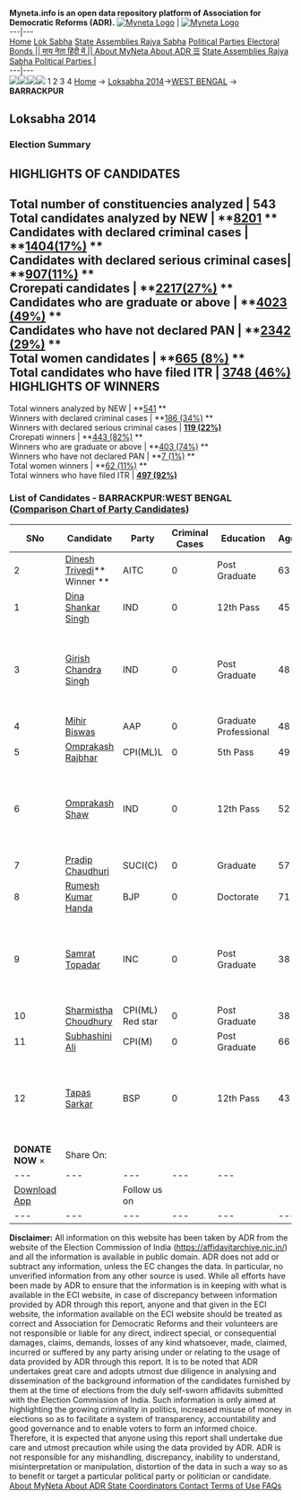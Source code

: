 **Myneta.info is an open data repository platform of Association for Democratic Reforms (ADR).**
[![Myneta Logo](https://www.myneta.info/lib/img/myneta-logo.png)](https://www.myneta.info/) | [![Myneta Logo](https://www.myneta.info/lib/img/adr-logo.png)](https://adrindia.org)  
---|---  
[Home](https://www.myneta.info/) [Lok Sabha](https://www.myneta.info/#ls "Lok Sabha") [ State Assemblies ](https://www.myneta.info/#sa "State Assemblies") [Rajya Sabha](https://www.myneta.info/#rs "Rajya Sabha") [Political Parties ](https://www.myneta.info/party "Political Parties") [ Electoral Bonds ](https://www.myneta.info/electoral_bonds "Electoral Bonds") [ || माय नेता हिंदी में || ](https://translate.google.co.in/translate?prev=hp&hl=en&js=y&u=www.myneta.info&sl=en&tl=hi&history_state0=) [ About MyNeta ](https://adrindia.org/content/about-myneta) [ About ADR ](https://adrindia.org/about-adr/who-we-are) [☰](javascript:void\(0\))
[ State Assemblies ](https://www.myneta.info/#sa "State Assemblies") [ Rajya Sabha ](https://www.myneta.info/#rs "Rajya Sabha") [ Political Parties ](https://www.myneta.info/party "Political Parties")
|   
---|---  
![](https://www.myneta.info/lib/img/banner/banner-1.png)![](https://www.myneta.info/lib/img/banner/banner-2.png)![](https://www.myneta.info/lib/img/banner/banner-3.png)![](https://www.myneta.info/lib/img/banner/banner-4.png)
1  2  3  4 
[Home](https://www.myneta.info/) → [Loksabha 2014](https://www.myneta.info/ls2014/)→[WEST BENGAL](https://www.myneta.info/ls2014/index.php?action=show_constituencies&state_id=25) → **BARRACKPUR**
### 
## Loksabha 2014
###  Election Summary 
HIGHLIGHTS OF CANDIDATES  
---  
Total number of constituencies analyzed |  543   
Total candidates analyzed by NEW | **[8201](https://www.myneta.info/ls2014/index.php?action=summary&subAction=candidates_analyzed&sort=candidate#summary) **  
Candidates with declared criminal cases | **[1404(17%)](https://www.myneta.info/ls2014/index.php?action=summary&subAction=crime&sort=candidate#summary) **  
Candidates with declared serious criminal cases| **[907(11%)](https://www.myneta.info/ls2014/index.php?action=summary&subAction=serious_crime&sort=candidate#summary) **  
Crorepati candidates | **[2217(27%)](https://www.myneta.info/ls2014/index.php?action=summary&subAction=crorepati&sort=candidate#summary) **  
Candidates who are graduate or above | **[4023 (49%)](https://www.myneta.info/ls2014/index.php?action=summary&subAction=education&sort=candidate#summary) **  
Candidates who have not declared PAN | **[2342 (29%)](https://www.myneta.info/ls2014/index.php?action=summary&subAction=without_pan&sort=candidate#summary) **  
Total women candidates | **[665 (8%)](https://www.myneta.info/ls2014/index.php?action=summary&subAction=women_candidate&sort=candidate#summary) **  
Total candidates who have filed ITR | [**3748 (46%)**](https://www.myneta.info/ls2014/index.php?action=summary&subAction=filed_itr&sort=candidate#summary)  
HIGHLIGHTS OF WINNERS  
---  
Total winners analyzed by NEW | **[541](https://www.myneta.info/ls2014/index.php?action=summary&subAction=winner_analyzed&sort=candidate#summary) **  
Winners with declared criminal cases | **[186 (34%)](https://www.myneta.info/ls2014/index.php?action=summary&subAction=winner_crime&sort=candidate#summary) **  
Winners with declared serious criminal cases | **[119 (22%)](https://www.myneta.info/ls2014/index.php?action=summary&subAction=winner_serious_crime&sort=candidate#summary)**  
Crorepati winners | **[443 (82%)](https://www.myneta.info/ls2014/index.php?action=summary&subAction=winner_crorepati&sort=candidate#summary) **  
Winners who are graduate or above | **[403 (74%)](https://www.myneta.info/ls2014/index.php?action=summary&subAction=winner_education&sort=candidate#summary) **  
Winners who have not declared PAN | **[7 (1%)](https://www.myneta.info/ls2014/index.php?action=summary&subAction=winner_without_pan&sort=candidate#summary) **  
Total women winners | **[62 (11%)](https://www.myneta.info/ls2014/index.php?action=summary&subAction=winner_women&sort=candidate#summary) **  
Total winners who have filed ITR | [**497 (92%)**](https://www.myneta.info/ls2014/index.php?action=summary&subAction=winner_filed_itr&sort=candidate#summary)  
### List of Candidates - BARRACKPUR:WEST BENGAL ([Comparison Chart of Party Candidates](https://www.myneta.info/ls2014/comparisonchart.php?constituency_id=527))
SNo | Candidate| Party| Criminal Cases| Education| Age| Total Assets| Liabilities  
---|---|---|---|---|---|---|---  
2  | [Dinesh Trivedi](https://www.myneta.info/ls2014/candidate.php?candidate_id=9330)** Winner ** | AITC | 0 | Post Graduate| 63 | Rs 5,35,82,340 ~ 5 Crore+ | Rs 1,56,61,349 ~ 1 Crore+  
1  | [Dina Shankar Singh](https://www.myneta.info/ls2014/candidate.php?candidate_id=9787) | IND | 0 | 12th Pass| 45 | Rs 6,62,981 ~ 6 Lacs+ | Rs 0 ~   
3  | [Girish Chandra Singh](https://www.myneta.info/ls2014/candidate.php?candidate_id=9329) | IND | 0 | Post Graduate| 48 | ![](https://myneta.info/image_v2.php?myneta_folder=ls2014&candidate_id=9329&col=ta) | ![](https://myneta.info/image_v2.php?myneta_folder=ls2014&candidate_id=9329&col=lia)  
4  | [Mihir Biswas](https://www.myneta.info/ls2014/candidate.php?candidate_id=9784) | AAP | 0 | Graduate Professional| 48 | Rs 12,07,19,032 ~ 12 Crore+ | Rs 46,18,960 ~ 46 Lacs+  
5  | [Omprakash Rajbhar](https://www.myneta.info/ls2014/candidate.php?candidate_id=9333) | CPI(ML)L | 0 | 5th Pass| 49 | Rs 5,641 ~ 5 Thou+ | Rs 0 ~   
6  | [Omprakash Shaw](https://www.myneta.info/ls2014/candidate.php?candidate_id=9785) | IND | 0 | 12th Pass| 52 | ![](https://myneta.info/image_v2.php?myneta_folder=ls2014&candidate_id=9785&col=ta) | ![](https://myneta.info/image_v2.php?myneta_folder=ls2014&candidate_id=9785&col=lia)  
7  | [Pradip Chaudhuri](https://www.myneta.info/ls2014/candidate.php?candidate_id=9328) | SUCI(C) | 0 | Graduate| 57 | Rs 16,52,748 ~ 16 Lacs+ | Rs 0 ~   
8  | [Rumesh Kumar Handa](https://www.myneta.info/ls2014/candidate.php?candidate_id=9335) | BJP | 0 | Doctorate| 71 | Rs 3,72,50,112 ~ 3 Crore+ | Rs 97,09,417 ~ 97 Lacs+  
9  | [Samrat Topadar](https://www.myneta.info/ls2014/candidate.php?candidate_id=9327) | INC | 0 | Post Graduate| 38 | ![](https://myneta.info/image_v2.php?myneta_folder=ls2014&candidate_id=9327&col=ta) | ![](https://myneta.info/image_v2.php?myneta_folder=ls2014&candidate_id=9327&col=lia)  
10  | [Sharmistha Choudhury](https://www.myneta.info/ls2014/candidate.php?candidate_id=9334) | CPI(ML) Red star | 0 | Post Graduate| 38 | Rs 4,942 ~ 4 Thou+ | Rs 0 ~   
11  | [Subhashini Ali](https://www.myneta.info/ls2014/candidate.php?candidate_id=9331) | CPI(M) | 0 | Post Graduate| 66 | Rs 7,84,74,710 ~ 7 Crore+ | Rs 0 ~   
12  | [Tapas Sarkar](https://www.myneta.info/ls2014/candidate.php?candidate_id=9332) | BSP | 0 | 12th Pass| 43 | ![](https://myneta.info/image_v2.php?myneta_folder=ls2014&candidate_id=9332&col=ta) | ![](https://myneta.info/image_v2.php?myneta_folder=ls2014&candidate_id=9332&col=lia)  
|  **DONATE NOW** × |  Share On:  | [](https://api.whatsapp.com/send?text=https%3A%2F%2Fmyneta.info%2Fpunjab2022%2Findex.php%3Faction%3Dshow_constituencies%26state_id%3D19) | [](https://www.facebook.com/sharer/sharer.php?u=https%3A%2F%2Fmyneta.info%2Fpunjab2022%2Findex.php%3Faction%3Dshow_constituencies%26state_id%3D19) | [](https://twitter.com/share?url=https%3A%2F%2Fmyneta.info%2Fpunjab2022%2Findex.php%3Faction%3Dshow_constituencies%26state_id%3D19)  
---|---|---|---|---  
| [ Download App ](https://play.google.com/store/apps/details?id=com.webrosoft.myneta1&pcampaignid=pcampaignidMKT-Other-global-all-co-prtnr-py-PartBadge-Mar2515-1) | [](https://play.google.com/store/apps/details?id=com.webrosoft.myneta1&pcampaignid=pcampaignidMKT-Other-global-all-co-prtnr-py-PartBadge-Mar2515-1) |  Follow us on  | [](https://www.facebook.com/adrindia.org/) | [](https://twitter.com/adrspeaks) | [](https://groups.google.com/g/national-election-watch?hl=en&pli=1) | [](https://www.instagram.com/adrspeaks/) | [](https://www.youtube.com/user/adrspeaks) | [](https://sharechat.com/profile/adrspeaks)  
---|---|---|---|---|---|---|---|---  
**Disclaimer:** All information on this website has been taken by ADR from the website of the Election Commission of India (https://affidavitarchive.nic.in/) and all the information is available in public domain. ADR does not add or subtract any information, unless the EC changes the data. In particular, no unverified information from any other source is used. While all efforts have been made by ADR to ensure that the information is in keeping with what is available in the ECI website, in case of discrepancy between information provided by ADR through this report, anyone and that given in the ECI website, the information available on the ECI website should be treated as correct and Association for Democratic Reforms and their volunteers are not responsible or liable for any direct, indirect special, or consequential damages, claims, demands, losses of any kind whatsoever, made, claimed, incurred or suffered by any party arising under or relating to the usage of data provided by ADR through this report. It is to be noted that ADR undertakes great care and adopts utmost due diligence in analysing and dissemination of the background information of the candidates furnished by them at the time of elections from the duly self-sworn affidavits submitted with the Election Commission of India. Such information is only aimed at highlighting the growing criminality in politics, increased misuse of money in elections so as to facilitate a system of transparency, accountability and good governance and to enable voters to form an informed choice. Therefore, it is expected that anyone using this report shall undertake due care and utmost precaution while using the data provided by ADR. ADR is not responsible for any mishandling, discrepancy, inability to understand, misinterpretation or manipulation, distortion of the data in such a way so as to benefit or target a particular political party or politician or candidate. 
[ About MyNeta ](https://adrindia.org/content/about-myneta) [ About ADR ](https://adrindia.org/about-adr/who-we-are) [ State Coordinators ](https://adrindia.org/about-adr/state-coordinators) [ Contact ](https://adrindia.org/contact-us) [ Terms of Use ](https://adrindia.org/content/adr-terms-use) [ FAQs ](https://adrindia.org/content/faqs)
